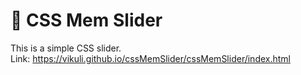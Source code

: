 # 🦝 CSS Mem Slider

This is a simple CSS slider.  
Link: https://vikuli.github.io/cssMemSlider/cssMemSlider/index.html
